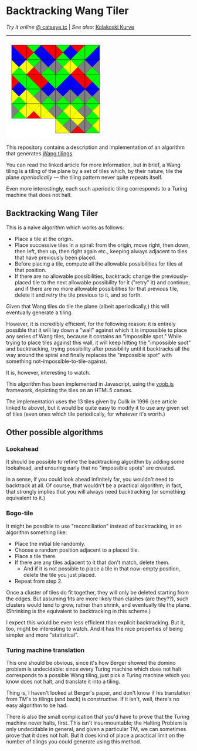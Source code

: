 Backtracking Wang Tiler
=======================

_Try it online_ [@ catseye.tc](https://catseye.tc/installation/Backtracking_Wang_Tiler)
| _See also:_ [Kolakoski Kurve](https://catseye.tc/node/Kolakoski_Kurve)

- - - -

![Screenshot of Backtracking Wang Tiler in action](images/Backtracking_Wang_Tiler.jpg?raw=true)

This repository contains a description and implementation of an algorithm
that generates [Wang tilings][].

You can read the linked article for more information, but in brief, a
Wang tiling is a tiling of the plane by a set of tiles which, by their
nature, tile the plane _aperiodically_ — the tiling pattern never quite
repeats itself.

Even more interestingly, each such aperiodic tiling corresponds to a Turing
machine that does not halt.

Backtracking Wang Tiler
-----------------------

This is a naïve algorithm which works as follows:

*   Place a tile at the origin.
*   Place successive tiles in a spiral: from the origin, move right, then
    down, then left, then up, then right again etc., keeping always
    adjacent to tiles that have previously been placed.
*   Before placing a tile, compute all the allowable possibilities for 
    tiles at that position.
*   If there are no allowable possibilities, backtrack: change the
    previously-placed tile to the next allowable possibility for it
    ("retry" it) and continue; and if there are no more allowable
    possibilities for that previous tile, delete it and retry the tile
    previous to it, and so forth.

Given that Wang tiles do tile the plane (albeit aperiodically,) this will
eventually generate a tiling.

However, it is incredibly efficient, for the following reason: it is entirely
possible that it will lay down a "wall" against which it is impossible to
place any series of Wang tiles, because it contains an "impossible spot."
While trying to place tiles against this wall, it will keep hitting the
"impossible spot" and backtracking, trying possibility after possibility
until it backtracks all the way around the spiral and finally replaces the
"impossible spot" with something not-impossible-to-tile-against.

It is, however, interesting to watch.

This algorithm has been implemented in Javascript, using the [yoob.js][]
framework, depicting the tiles on an HTML5 canvas.

The implementation uses the 13 tiles given by Culik in 1996 (see article
linked to above), but it would be quite easy to modify it to use any given
set of tiles (even ones which tile periodically, for whatever it's worth.)

Other possible algorithms
-------------------------

### Lookahead ###

It should be possible to refine the backtracking algorithm by adding some
lookahead, and ensuring early that no "impossible spots" are created.

In a sense, if you could look ahead infinitely far, you wouldn't need to
backtrack at all.  Of course, that wouldn't be a practical algorithm; in
fact, that strongly implies that you will always need backtracking (or
something equivalent to it.)

### Bogo-tile ###

It might be possible to use "reconciliation" instead of backtracking, in
an algorithm something like:

*   Place the initial tile randomly.
*   Choose a random position adjacent to a placed tile.
*   Place a tile there.
*   If there are any tiles adjacent to it that don't match, delete them.
    *   And if it is not possible to place a tile in that now-empty position,
        delete the tile you just placed.
*   Repeat from step 2.

Once a cluster of tiles do fit together, they will only be deleted starting
from the edges.  But assuming fits are more likely than clashes (are they??),
such clusters would tend to grow, rather than shrink, and eventually tile
the plane.  (Shrinking is the equivalent to backtracking in this scheme.)

I expect this would be even less efficient than explicit backtracking.  But
it, too, might be interesting to watch.  And it has the nice properties of
being simpler and more "statistical".

### Turing machine translation ###

This one should be obvious, since it's how Berger showed the domino problem
is undecidable: since every Turing machine which does not halt corresponds
to a possible Wang tiling, just pick a Turing machine which you know does
not halt, and translate it into a tiling.

Thing is, I haven't looked at Berger's paper, and don't know if his translation
from TM's to tilings (and back) is constructive.  If it isn't, well, there's
no easy algorithm to be had.

There is also the small complication that you'd have to prove that the Turing
machine never halts, first.  This isn't insurmountable; the Halting Problem
is only undecidable in general, and given a particular TM, we can sometimes
prove that it does not halt.  But it does kind of place a practical limit on
the number of tilings you could generate using this method.

[Wang tilings]: http://en.wikipedia.org/wiki/Wang_tile
[yoob.js]: http://catseye.tc/node/yoob.js
